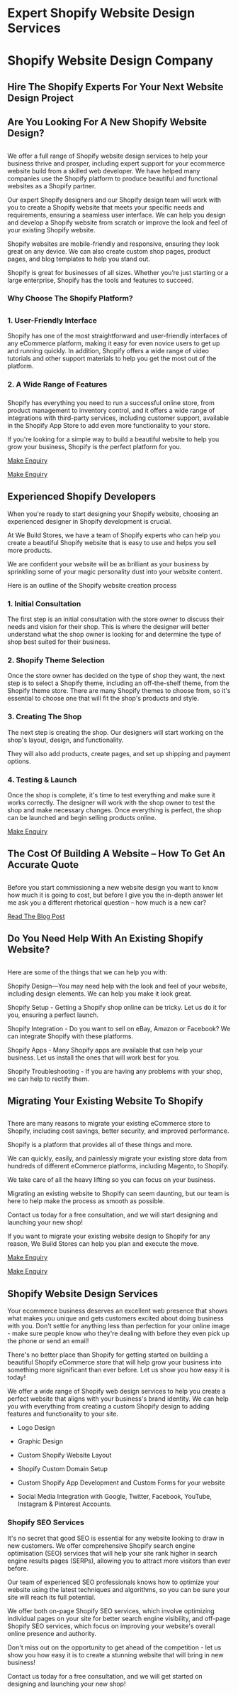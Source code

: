 # Expert Shopify Website Design Services



# Shopify Website Design Company

## Hire The Shopify Experts For Your Next Website Design Project



## Are You Looking For A New Shopify Website Design?

## 

We offer a full range of Shopify website design services to help your business thrive and prosper, including expert support for your ecommerce website build from a skilled web developer. We have helped many companies use the Shopify platform to produce beautiful and functional websites as a Shopify partner.



Our expert Shopify designers and our Shopify design team will work with you to create a Shopify website that meets your specific needs and requirements, ensuring a seamless user interface. We can help you design and develop a Shopify website from scratch or improve the look and feel of your existing Shopify website.



Shopify websites are mobile-friendly and responsive, ensuring they look great on any device. We can also create custom shop pages, product pages, and blog templates to help you stand out.



Shopify is great for businesses of all sizes. Whether you’re just starting or a large enterprise, Shopify has the tools and features to succeed.

### Why Choose The Shopify Platform?

## 

### 1\. User-Friendly Interface

Shopify has one of the most straightforward and user-friendly interfaces of any eCommerce platform, making it easy for even novice users to get up and running quickly. In addition, Shopify offers a wide range of video tutorials and other support materials to help you get the most out of the platform.



### 2\. A Wide Range of Features

### 

Shopify has everything you need to run a successful online store, from product management to inventory control, and it offers a wide range of integrations with third-party services, including customer support, available in the Shopify App Store to add even more functionality to your store.



If you're looking for a simple way to build a beautiful website to help you grow your business, Shopify is the perfect platform for you.

[Make Enquiry](https://www.webuildstores.co.uk/contact)



[Make Enquiry](https://www.webuildstores.co.uk/contact)

## Experienced Shopify Developers

When you're ready to start designing your Shopify website, choosing an experienced designer in Shopify development is crucial.

At We Build Stores, we have a team of Shopify experts who can help you create a beautiful Shopify website that is easy to use and helps you sell more products.

We are confident your website will be as brilliant as your business by sprinkling some of your magic personality dust into your website content.

Here is an outline of the Shopify website creation process

### 

### 1\. Initial Consultation

The first step is an initial consultation with the store owner to discuss their needs and vision for their shop. This is where the designer will better understand what the shop owner is looking for and determine the type of shop best suited for their business.



### 2\. Shopify Theme Selection

Once the store owner has decided on the type of shop they want, the next step is to select a Shopify theme, including an off-the-shelf theme, from the Shopify theme store. There are many Shopify themes to choose from, so it's essential to choose one that will fit the shop's products and style.



### 3\. Creating The Shop

The next step is creating the shop. Our designers will start working on the shop's layout, design, and functionality.

They will also add products, create pages, and set up shipping and payment options.



### 4\. Testing & Launch

Once the shop is complete, it's time to test everything and make sure it works correctly. The designer will work with the shop owner to test the shop and make necessary changes. Once everything is perfect, the shop can be launched and begin selling products online.



[Make Enquiry](https://www.webuildstores.co.uk/contact)

[](https://www.webuildstores.co.uk/post/the-cost-of-building-a-website-how-to-get-an-accurate-quote)

## The Cost Of Building A Website – How To Get An Accurate Quote

## 

Before you start commissioning a new website design you want to know how much it is going to cost, but before I give you the in-depth answer let me ask you a different rhetorical question – how much is a new car?

[Read The Blog Post](https://www.webuildstores.co.uk/post/the-cost-of-building-a-website-how-to-get-an-accurate-quote)

## Do You Need Help With An Existing Shopify Website?

## 

Here are some of the things that we can help you with:

Shopify Design—You may need help with the look and feel of your website, including design elements. We can help you make it look great.



Shopify Setup \- Getting a Shopify shop online can be tricky. Let us do it for you, ensuring a perfect launch.

Shopify Integration \- Do you want to sell on eBay, Amazon or Facebook? We can integrate Shopify with these platforms.

Shopify Apps \- Many Shopify apps are available that can help your business. Let us install the ones that will work best for you.

Shopify Troubleshooting \- If you are having any problems with your shop, we can help to rectify them.



## Migrating Your Existing Website To Shopify

## 

There are many reasons to migrate your existing eCommerce store to Shopify, including cost savings, better security, and improved performance.



Shopify is a platform that provides all of these things and more.

We can quickly, easily, and painlessly migrate your existing store data from hundreds of different eCommerce platforms, including Magento, to Shopify.

We take care of all the heavy lifting so you can focus on your business.



Migrating an existing website to Shopify can seem daunting, but our team is here to help make the process as smooth as possible.



Contact us today for a free consultation, and we will start designing and launching your new shop!


If you want to migrate your existing website design to Shopify for any reason, We Build Stores can help you plan and execute the move.

[Make Enquiry](https://www.webuildstores.co.uk/contact)



[Make Enquiry](https://www.webuildstores.co.uk/contact)

## Shopify Website Design Services



Your ecommerce business deserves an excellent web presence that shows what makes you unique and gets customers excited about doing business with you. Don't settle for anything less than perfection for your online image - make sure people know who they're dealing with before they even pick up the phone or send an email!



There's no better place than Shopify for getting started on building a beautiful Shopify eCommerce store that will help grow your business into something more significant than ever before. Let us show you how easy it is today!



We offer a wide range of Shopify web design services to help you create a perfect website that aligns with your business's brand identity. We can help you with everything from creating a custom Shopify design to adding features and functionality to your site.



 * Logo Design

 * Graphic Design

 * Custom Shopify Website Layout

 * Shopify Custom Domain Setup

 * Custom Shopify App Development and Custom Forms for your website

 * Social Media Integration with Google, Twitter, Facebook, YouTube, Instagram & Pinterest Accounts.



### Shopify SEO Services

It's no secret that good SEO is essential for any website looking to draw in new customers. We offer comprehensive Shopify search engine optimisation (SEO) services that will help your site rank higher in search engine results pages (SERPs), allowing you to attract more visitors than ever before.



Our team of experienced SEO professionals knows how to optimize your website using the latest techniques and algorithms, so you can be sure your site will reach its full potential.



We offer both on-page Shopify SEO services, which involve optimizing individual pages on your site for better search engine visibility, and off-page Shopify SEO services, which focus on improving your website's overall online presence and authority.



Don't miss out on the opportunity to get ahead of the competition - let us show you how easy it is to create a stunning website that will bring in new business!



Contact us today for a free consultation, and we will get started on designing and launching your new shop!

